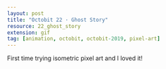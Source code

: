 ```yaml
---
layout: post
title: "Octobit 22 · Ghost Story"
resource: 22_ghost_story
extension: gif
tag: [animation, octobit, octobit-2019, pixel-art]
---
```


First time trying isometric pixel art and I loved it!


